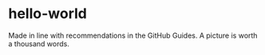 # hello-world
Made in line with recommendations in the GitHub Guides.
A picture is worth a thousand words.
